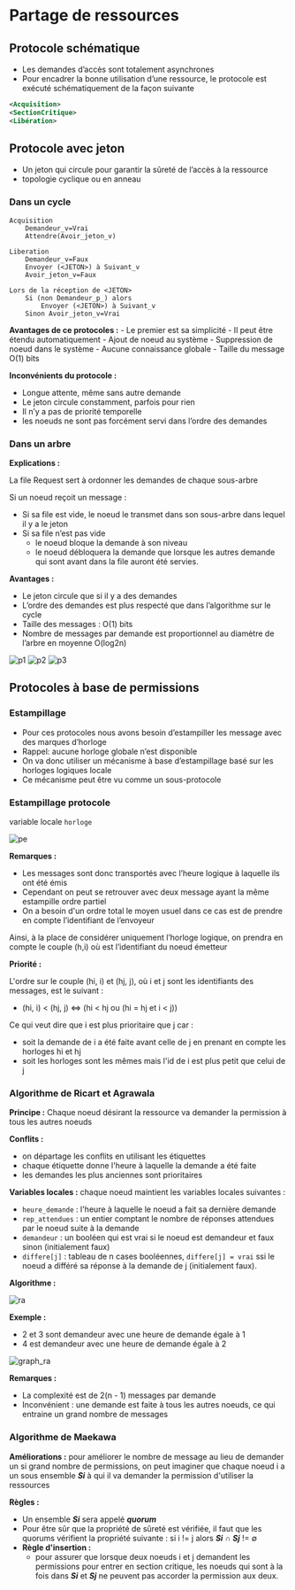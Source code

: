 # Partage de ressources

## Protocole schématique
- Les demandes dʼaccès sont totalement asynchrones
- Pour encadrer la bonne utilisation dʼune ressource, le protocole est exécuté schématiquement de la façon suivante
```xml
<Acquisition>
<SectionCritique>
<Libération>
```

## Protocole avec jeton

- Un jeton qui circule pour garantir la sûreté de lʼaccès à la ressource
- topologie cyclique ou en anneau

### Dans un cycle

```
Acquisition 
    Demandeur_v=Vrai 
    Attendre(Avoir_jeton_v)

Liberation 
    Demandeur_v=Faux 
    Envoyer (<JETON>) à Suivant_v 
    Avoir_jeton_v=Faux

Lors de la réception de <JETON>
    Si (non Demandeur_p_) alors
        Envoyer (<JETON>) à Suivant_v
    Sinon Avoir_jeton_v=Vrai
```

**Avantages de ce protocoles :**
    - Le premier est sa simplicité
    - Il peut être étendu automatiquement
    - Ajout de noeud au système
    - Suppression de noeud dans le système
    - Aucune connaissance globale
    - Taille du message O(1) bits

**Inconvénients du protocole :**
- Longue attente, même sans autre demande
- Le jeton circule constamment, parfois pour rien
- Il nʼy a pas de priorité temporelle
- les noeuds ne sont pas forcément servi dans lʼordre des demandes

### Dans un arbre

**Explications :**

La file Request sert à ordonner les demandes de chaque sous-arbre

Si un noeud reçoit un message :
- Si sa file est vide, le noeud le transmet dans son sous-arbre dans lequel il y a le jeton
- Si sa file nʼest pas vide
    - le noeud bloque la demande à son niveau
    - le noeud débloquera la demande que lorsque les autres demande qui sont avant dans la file auront été servies.

**Avantages :**
- Le jeton circule que si il y a des demandes
- Lʼordre des demandes est plus respecté que dans lʼalgorithme sur le cycle
- Taille des messages : O(1) bits
- Nombre de messages par demande est proportionnel au diamètre de lʼarbre en moyenne O(log2n)

![p1](res/p1.png)
![p2](res/p2.png)
![p3](res/p3.png)

## Protocoles à base de permissions

### Estampillage

- Pour ces protocoles nous avons besoin dʼestampiller les message avec des marques dʼhorloge
- Rappel: aucune horloge globale nʼest disponible
- On va donc utiliser un mécanisme à base dʼestampillage basé sur les horloges logiques locale
- Ce mécanisme peut être vu comme un sous-protocole

### Estampillage protocole

variable locale ``horloge``

![pe](res/pe.png)

**Remarques :**

- Les messages sont donc transportés avec lʼheure logique à laquelle ils ont été émis
- Cependant on peut se retrouver avec deux message ayant la même estampille 
ordre partiel
- On a besoin d'un ordre total le moyen usuel dans ce cas est de prendre en compte
lʼidentifiant de lʼenvoyeur

Ainsi, à la place de considérer uniquement lʼhorloge logique, on prendra en compte le couple (h,i) où est lʼidentifiant du noeud émetteur

**Priorité :**

L'ordre sur le couple (hi, i) et (hj, j), où i et j sont les identifiants des messages, est le suivant :
- (hi, i) < (hj, j) <=> (hi < hj ou (hi = hj et i < j))

Ce qui veut dire que i est plus prioritaire que j car :
- soit la demande de i a été faite avant celle de j en prenant en compte les horloges hi et hj
- soit les horloges sont les mêmes mais l'id de i est plus petit que celui de j

### Algorithme de Ricart et Agrawala

**Principe :** Chaque noeud désirant la ressource va demander la permission à tous les autres noeuds

**Conflits :**
- on départage les conflits en utilisant les étiquettes
- chaque étiquette donne l'heure à laquelle la demande a été faite
- les demandes les plus anciennes sont prioritaires

**Variables locales :** chaque noeud maintient les variables locales suivantes :
- ``heure_demande`` : l'heure à laquelle le noeud a fait sa dernière demande
- ``rep_attendues`` : un entier comptant le nombre de réponses attendues par le noeud suite à la demande
- ``demandeur`` : un booléen qui est vrai si le noeud est demandeur et faux sinon (initialement faux)
- ``differe[j]`` : tableau de n cases booléennes, ``differe[j] = vrai`` ssi le noeud a différé sa réponse à la demande de j (initialement faux).

**Algorithme :**

![ra](res/ra.png)

**Exemple :**

- 2 et 3 sont demandeur avec une heure de demande égale à 1
- 4 est demandeur avec une heure de demande égale à 2

![graph_ra](res/graph_ra.png)

**Remarques :**

- La complexité est de 2(n - 1) messages par demande
- Inconvénient : une demande est faite à tous les autres noeuds, ce qui entraine un grand nombre de messages

### Algorithme de Maekawa

**Améliorations :** pour améliorer le nombre de message au lieu de demander un si grand nombre de permissions, on peut imaginer que chaque noeud i a un sous ensemble ***Si*** à qui il va demander la permission d'utiliser la ressources

**Règles :**
- Un ensemble ***Si*** sera appelé ***quorum***
- Pour être sûr que la propriété de sûreté est vérifiée, il faut que les quorums vérifient la propriété suivante : si i != j alors ***Si*** ∩ ***Sj*** != ∅
- **Règle d'insertion :**
    - pour assurer que lorsque deux noeuds i et j demandent les permissions pour entrer en section critique, les noeuds qui sont à la fois dans ***Si*** et ***Sj*** ne peuvent pas accorder la permission aux deux.